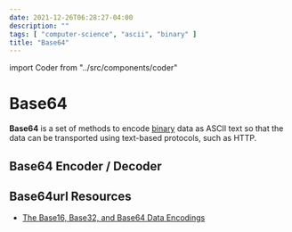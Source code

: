```yaml
---
date: 2021-12-26T06:28:27-04:00
description: ""
tags: [ "computer-science", "ascii", "binary" ]
title: "Base64"
---
```


import Coder from "../src/components/coder"

# Base64

**Base64** is a set of methods to encode [binary](binary.md) data as ASCII text so that the data can be transported using text-based protocols, such as HTTP.

<div style={{float: "right", border: "solid", width: "40%", padding: "2em"}}>

## Base64 Encoder / Decoder

<Coder type="base64" />
</div>

## Base64url Resources

* [The Base16, Base32, and Base64 Data Encodings](https://datatracker.ietf.org/doc/html/rfc4648)
